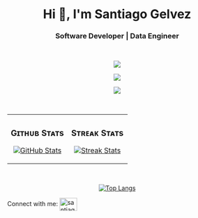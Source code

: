 <h1 align="center">Hi 👋, I'm Santiago Gelvez</h1>
<h3 align="center">Software Developer | Data Engineer</h3>

<br />

<!-- <img align="center" src="https://skillicons.dev/icons?i=postgres,mysql,sqlite,mongodb,py,django,fastapi,selenium,sklearn,tensorflow,html,css,js,tailwind,bootstrap,sass,vue,nuxtjs,vite,figma,aws,azure,docker,linux,git,postman,sentry,vscode,matlab,wordpress,arduino&perline=10" /> -->

<p align="center">
  <a href="https://skillicons.dev">
    <img align="center" src="https://skillicons.dev/icons?i=postgres,mysql,sqlite,mongodb,py,django,fastapi,selenium,sklearn,tensorflow,html,css,js,tailwind,bootstrap,sass,vue,nuxtjs,vite,figma&theme=light&perline=10" />
  </a>
</p>

<p align="center">
  <a href="https://skillicons.dev">
    <img align="center" src="https://skillicons.dev/icons?i=aws,azure,docker,linux,git,postman&theme=light&perline=10" />
  </a>
</p>

<p align="center">
  <a href="https://skillicons.dev">
    <img align="center" src="https://skillicons.dev/icons?i=sentry,vscode,matlab,wordpress,arduino&theme=light&perline=10" />
  </a>
</p>

<br />

<table width="100%">
  <tr>
    <td width="50%">
      <h3 align="center"><strong>Gɪᴛʜᴜʙ Sᴛᴀᴛs</strong></h3>
      <p align="center">
        <a href="https://github.com/santiagogelvez">
          <img align="center" src="https://github-readme-stats.vercel.app/api?username=santiagogelvez&show_icons=true&theme=catppuccin_mocha" alt="GitHub Stats" />
        </a>
      </p>
    </td>
    <td width="50%">
      <h3 align="center"><strong>Sᴛʀᴇᴀᴋ Sᴛᴀᴛs</strong></h3>
      <p align="center">
        <a href="https://github.com/santiagogelvez">
          <img align="center" src="https://streak-stats.demolab.com?user=santiagogelvez&theme=catppuccin_mocha" alt="Streak Stats" />
        </a>
      </p>
    </td>
  </tr>
</table>
<br />

<p align="center">
  <a href="https://github.com/santiagogelvez">
    <img align="center" src="https://github-readme-stats.vercel.app/api/top-langs/?username=santiagogelvez&size_weight=0.5&count_weight=0.5&layout=compact&theme=catppuccin_mocha&show_icons=true" alt="Top Langs"/>
  </a>
</p>

<p align="left">
  Connect with me:
  <a href="https://linkedin.com/in/santiagogelvez" target="blank"><img align="center" src="https://raw.githubusercontent.com/rahuldkjain/github-profile-readme-generator/master/src/images/icons/Social/linked-in-alt.svg" alt="santiagogelvez" height="30" width="40" /></a>
</p>
